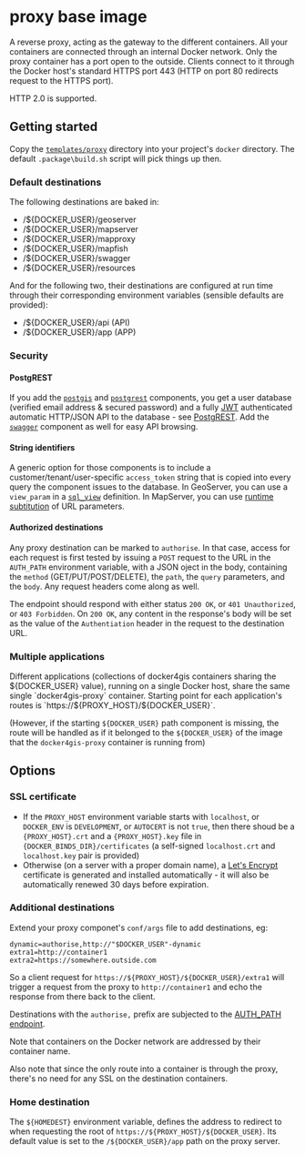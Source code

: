 # proxy base image

A reverse proxy, acting as the gateway to the different containers.
All your containers are connected through an internal Docker network.
Only the proxy container has a port open to the outside.
Clients connect to it through the Docker host's standard HTTPS port 443
(HTTP on port 80 redirects request to the HTTPS port).

HTTP 2.0 is supported.

## Getting started

Copy the [`templates/proxy`](/templates/proxy) directory into your project's `docker` directory.
The default `.package\build.sh` script will pick things up then.

### Default destinations

The following destinations are baked in:

- /${DOCKER_USER}/geoserver
- /${DOCKER_USER}/mapserver
- /${DOCKER_USER}/mapproxy
- /${DOCKER_USER}/mapfish
- /${DOCKER_USER}/swagger
- /${DOCKER_USER}/resources

And for the following two, their destinations are configured at run time
through their corresponding environment variables (sensible defaults are provided):

- /${DOCKER_USER}/api (API)
- /${DOCKER_USER}/app (APP)

### Security

#### PostgREST

If you add the [`postgis`](/templates/postgis) and [`postgrest`](/templates/postgrest)
components, you get a user database (verified email address & secured password)
and a fully [JWT](https://jwt.io/) authenticated automatic HTTP/JSON API
to the database - see [PostgREST](http://postgrest.org).
Add the [`swagger`](/templates/swagger) component as well for easy API browsing.

#### String identifiers

A generic option for those components is to include a customer/tenant/user-specific
`access_token` string that is copied into every query the component issues to
the database.
In GeoServer, you can use a `view_param` in a [`sql_view`](https://docs.geoserver.org/stable/en/user/data/database/sqlview.html#parameterizing-sql-views)
definition.
In MapServer, you can use [runtime subtitution](https://mapserver.org/cgi/runsub.html)
of URL parameters.

#### Authorized destinations

Any proxy destination can be marked to `authorise`. In that case,
access for each request is first tested by issuing a `POST` request to the
URL in the `AUTH_PATH` environment variable, with a JSON oject in the body,
containing the `method` (GET/PUT/POST/DELETE), the `path`, the `query` parameters,
and the `body`. Any request headers come along as well.

The endpoint should respond with either status `200 OK`, or `401 Unauthorized`, or
`403 Forbidden`. On `200 OK`, any content in the response's body will be set as the
value of the `Authentiation` header in the request to the destination URL.

### Multiple applications

Different applications (collections of docker4gis containers sharing the ${DOCKER_USER} value),
running on a single Docker host, share the same single `docker4gis-proxy` container.
Starting point for each application's routes is `https://${PROXY_HOST}/${DOCKER_USER}`.

(However, if the starting `${DOCKER_USER}` path component is missing,
the route will be handled as if it belonged to the `${DOCKER_USER}` of
the image that the `docker4gis-proxy` container is running from)

## Options

### SSL certificate

- If the `PROXY_HOST` environment variable starts with `localhost`,
  or `DOCKER_ENV` is `DEVELOPMENT`,
  or `AUTOCERT` is not `true`,
  then there shoud be a `{PROXY_HOST}.crt` and a `{PROXY_HOST}.key` file
  in `{DOCKER_BINDS_DIR}/certificates` (a self-signed `localhost.crt` and
  `localhost.key` pair is provided)
- Otherwise (on a server with a proper domain name), a
  [Let's Encrypt](https://letsencrypt.org/) certificate is generated and
  installed automatically - it will also be automatically renewed 30 days
  before expiration.

### Additional destinations

Extend your proxy componet's `conf/args` file to add destinations, eg:

```
dynamic=authorise,http://"$DOCKER_USER"-dynamic
extra1=http://container1
extra2=https://somewhere.outside.com
```

So a client request for `https://${PROXY_HOST}/${DOCKER_USER}/extra1` will trigger a request
from the proxy to `http://container1` and echo the response from there back to the client.

Destinations with the `authorise,` prefix are subjected to the
[AUTH_PATH endpoint](#athorised-destinations).

Note that containers on the Docker network are addressed by their container name.

Also note that since the only route into a container is through the proxy,
there's no need for any SSL on the destination containers.

### Home destination

The `${HOMEDEST}` environment variable, defines the address to redirect to
when requesting the root of `https://${PROXY_HOST}/${DOCKER_USER}`.
Its default value is set to the `/${DOCKER_USER}/app` path on the proxy server.
